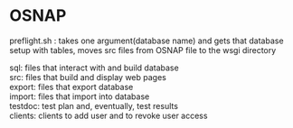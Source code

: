 # OSNAP
preflight.sh : takes one argument(database name) and gets that database 
setup with tables, moves src files from OSNAP file to the wsgi directory

sql: files that interact with and build database  
src: files that build and display web pages  
export: files that export database  
import: files that import into database  
testdoc: test plan and, eventually, test results  
clients: clients to add user and to revoke user access
